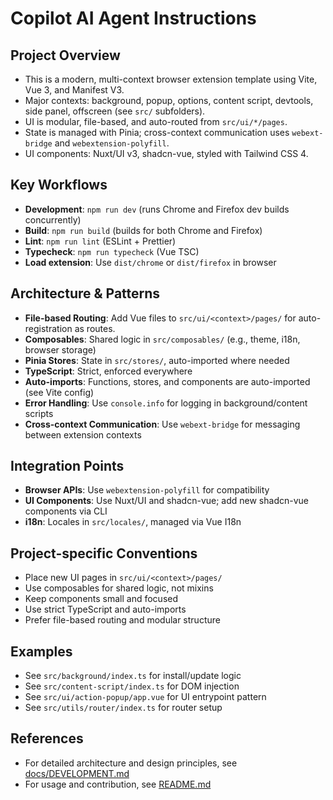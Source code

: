 # Copilot AI Agent Instructions

## Project Overview

- This is a modern, multi-context browser extension template using Vite, Vue 3, and Manifest V3.
- Major contexts: background, popup, options, content script, devtools, side panel, offscreen (see `src/` subfolders).
- UI is modular, file-based, and auto-routed from `src/ui/*/pages`.
- State is managed with Pinia; cross-context communication uses `webext-bridge` and `webextension-polyfill`.
- UI components: Nuxt/UI v3, shadcn-vue, styled with Tailwind CSS 4.

## Key Workflows

- **Development**: `npm run dev` (runs Chrome and Firefox dev builds concurrently)
- **Build**: `npm run build` (builds for both Chrome and Firefox)
- **Lint**: `npm run lint` (ESLint + Prettier)
- **Typecheck**: `npm run typecheck` (Vue TSC)
- **Load extension**: Use `dist/chrome` or `dist/firefox` in browser

## Architecture & Patterns

- **File-based Routing**: Add Vue files to `src/ui/<context>/pages/` for auto-registration as routes.
- **Composables**: Shared logic in `src/composables/` (e.g., theme, i18n, browser storage)
- **Pinia Stores**: State in `src/stores/`, auto-imported where needed
- **TypeScript**: Strict, enforced everywhere
- **Auto-imports**: Functions, stores, and components are auto-imported (see Vite config)
- **Error Handling**: Use `console.info` for logging in background/content scripts
- **Cross-context Communication**: Use `webext-bridge` for messaging between extension contexts

## Integration Points

- **Browser APIs**: Use `webextension-polyfill` for compatibility
- **UI Components**: Use Nuxt/UI and shadcn-vue; add new shadcn-vue components via CLI
- **i18n**: Locales in `src/locales/`, managed via Vue I18n

## Project-specific Conventions

- Place new UI pages in `src/ui/<context>/pages/`
- Use composables for shared logic, not mixins
- Keep components small and focused
- Use strict TypeScript and auto-imports
- Prefer file-based routing and modular structure

## Examples

- See `src/background/index.ts` for install/update logic
- See `src/content-script/index.ts` for DOM injection
- See `src/ui/action-popup/app.vue` for UI entrypoint pattern
- See `src/utils/router/index.ts` for router setup

## References

- For detailed architecture and design principles, see [docs/DEVELOPMENT.md](../docs/DEVELOPMENT.md)
- For usage and contribution, see [README.md](../README.md)

